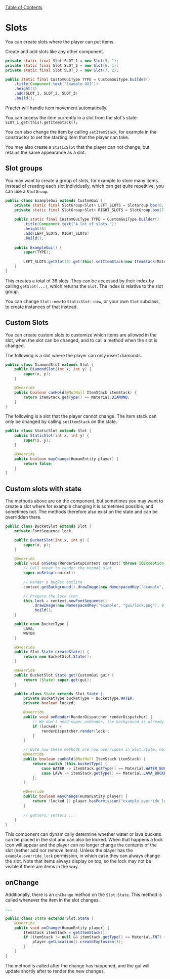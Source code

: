 [Table of Contents](../table_of_contents.md)

# Slots
You can create slots where the player can put items.

Create and add slots like any other component.

```java
private static final Slot SLOT_1 = new Slot(5, 1);
private static final Slot SLOT_2 = new Slot(6, 1);
private static final Slot SLOT_3 = new Slot(7, 2);

public static final CustomGuiType TYPE = CustomGuiType.builder()
    .title(Component.text("Example GUI"))
    .height(3)
    .add(SLOT_1, SLOT_2, SLOT_3)
    .build();
```

Praeter will handle item movement automatically.

You can access the item currently in a slot from the slot's state:
`SLOT_1.get(this).getItemStack();`

You can also change the item by calling `setItemStack`, for example in the
constructor to set the starting item that the player can take.

You may also create a `StaticSlot` that the player can not change, but retains
the same appearance as a slot.

## Slot groups

You may want to create a group of slots, for example to store many items.
Instead of creating each slot individually, which can get quite repetitive,
you can use a `SlotGroup`.
```java
public class ExampleGui extends CustomGui {
    private static final SlotGroup<Slot> LEFT_SLOTS = SlotGroup.box(0, 0, 3, 6, Slot::new);
    private static final SlotGroup<Slot> RIGHT_SLOTS = SlotGroup.box(7, 0, 3, 6, Slot::new);
    
    public static final CustomGuiType TYPE = CustomGuiType.builder()
        .title(Component.text("A lot of slots."))
        .height(6)
        .add(LEFT_SLOTS, RIGHT_SLOTS)
        .build();
    
    public ExampleGui() {
        super(TYPE);
        
        LEFT_SLOTS.getSlot(0).get(this).setItemStack(new ItemStack(Material.DIAMOND));
    }
}
```
This creates a total of 36 slots. They can be accessed by their index by
calling `getSlot(...)`, which returns the `Slot`. The index is relative
to the slot group.

You can change `Slot::new` to `StaticSlot::new`, or your own `Slot` subclass,
to create instances of that instead.

## Custom Slots
You can create custom slots to customize which items are allowed in the slot,
when the slot can be changed, and to call a method when the slot is changed.

The following is a slot where the player can only insert diamonds.
```java
public class DiamondSlot extends Slot {
    public DiamondSlot(int x, int y) {
        super(x, y);
    }

    @Override
    public boolean canHold(@NotNull ItemStack itemStack) {
        return itemStack.getType() == Material.DIAMOND;
    }
}
```

The following is a slot that the player cannot change. The item stack can only
be changed by calling `setItemStack` on the state.

```java
public class StaticSlot extends Slot {
    public StaticSlot(int x, int y) {
        super(x, y);
    }

    @Override
    public boolean mayChange(HumanEntity player) {
        return false;
    }
}
```

## Custom slots with state
The methods above are on the component, but sometimes you may want to create a
slot where for example changing it is sometimes possible, and sometimes not. The
methods therefore also exist on the state and can be overridden there.
```java
public class BucketSlot extends Slot {
    private FontSequence lock;

    public BucketSlot(int x, int y) {
        super(x, y);
    }

    @Override
    public void onSetup(RenderSetupContext context) throws IOException {
        // Call super to render the normal slot
        super.onSetup(context);
        
        // Render a bucket outline
        context.getBackground().drawImage(new NamespacedKey("example", "gui/bucket_outline.png"), 0, 0);

        // Prepare the lock icon
        this.lock = context.newFontSequence()
            .drawImage(new NamespacedKey("example", "gui/lock.png"), 0, 0)
            .build();
    }

    public enum BucketType {
        LAVA,
        WATER
    }

    @Override
    public Slot.State createState() {
        return new BucketSlot.State();
    }

    @Override
    public BucketSlot.State get(CustomGui gui) {
        return (State) super.get(gui);
    }

    public class State extends Slot.State {
        private BucketType bucketType = BucketType.WATER;
        private boolean locked;

        @Override
        public void onRender(RenderDispatcher renderDispatcher) {
            // We don't need super.onRender, the background is already rendered automatically
            if (locked) {
                renderDispatcher.render(lock);
            }
        }

        // Note how these methods are now overridden in Slot.State, not Slot
        @Override
        public boolean canHold(@NotNull ItemStack itemStack) {
            return switch (this.bucketType) {
                case WATER -> itemStack.getType() == Material.WATER_BUCKET;
                case LAVA -> itemStack.getType() == Material.LAVA_BUCKET;
            };
        }

        @Override
        public boolean mayChange(HumanEntity player) {
            return !locked || player.hasPermission("example.override_lock");
        }
        
        // getters, setters ...
    }
}
```

This component can dynamically determine whether water or lava buckets can be
placed in the slot and can also be locked. When that happens a lock icon will
appear and the player can no longer change the contents of the slot (nether add
nor remove items). Unless the player has the `example.override_lock` permission,
in which case they can always change the slot. Note that items always display on
top, so the lock may not be visible if there are items in the way.

## onChange
Additionally, there is an `onChange` method on the `Slot.State`. This method is
called whenever the item in the slot changes.
```java
...

public class State extends Slot.State {
    @Override
    public void onChange(HumanEntity player) {
        ItemStack itemStack = getItemStack();
        if (itemStack != null && itemStack.getType() == Material.TNT) {
            player.getLocation().createExplosion(3);
        }
    }
}
```
The method is called after the change has happened, and the gui will update
shortly after to render the new changes.